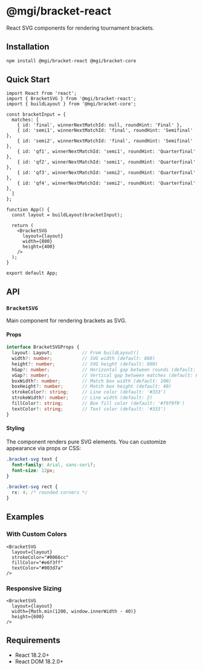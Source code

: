 # @mgi/bracket-react

React SVG components for rendering tournament brackets.

## Installation

```bash
npm install @mgi/bracket-react @mgi/bracket-core
```

## Quick Start

```tsx
import React from 'react';
import { BracketSVG } from '@mgi/bracket-react';
import { buildLayout } from '@mgi/bracket-core';

const bracketInput = {
  matches: [
    { id: 'final', winnerNextMatchId: null, roundHint: 'Final' },
    { id: 'semi1', winnerNextMatchId: 'final', roundHint: 'Semifinal' },
    { id: 'semi2', winnerNextMatchId: 'final', roundHint: 'Semifinal' },
    { id: 'qf1', winnerNextMatchId: 'semi1', roundHint: 'Quarterfinal' },
    { id: 'qf2', winnerNextMatchId: 'semi1', roundHint: 'Quarterfinal' },
    { id: 'qf3', winnerNextMatchId: 'semi2', roundHint: 'Quarterfinal' },
    { id: 'qf4', winnerNextMatchId: 'semi2', roundHint: 'Quarterfinal' },
  ]
};

function App() {
  const layout = buildLayout(bracketInput);
  
  return (
    <BracketSVG
      layout={layout}
      width={800}
      height={400}
    />
  );
}

export default App;
```

## API

### `BracketSVG`

Main component for rendering brackets as SVG.

#### Props

```typescript
interface BracketSVGProps {
  layout: Layout;           // From buildLayout()
  width?: number;           // SVG width (default: 800)
  height?: number;          // SVG height (default: 600)
  hGap?: number;            // Horizontal gap between rounds (default: 120)
  vGap?: number;            // Vertical gap between matches (default: 60)
  boxWidth?: number;        // Match box width (default: 100)
  boxHeight?: number;       // Match box height (default: 40)
  strokeColor?: string;     // Line color (default: '#333')
  strokeWidth?: number;     // Line width (default: 2)
  fillColor?: string;       // Box fill color (default: '#f9f9f9')
  textColor?: string;       // Text color (default: '#333')
}
```

#### Styling

The component renders pure SVG elements. You can customize appearance via props or CSS:

```css
.bracket-svg text {
  font-family: Arial, sans-serif;
  font-size: 12px;
}

.bracket-svg rect {
  rx: 4; /* rounded corners */
}
```

## Examples

### With Custom Colors

```tsx
<BracketSVG
  layout={layout}
  strokeColor="#0066cc"
  fillColor="#e6f3ff"
  textColor="#003d7a"
/>
```

### Responsive Sizing

```tsx
<BracketSVG
  layout={layout}
  width={Math.min(1200, window.innerWidth - 40)}
  height={600}
/>
```

## Requirements

- React 18.2.0+
- React DOM 18.2.0+
